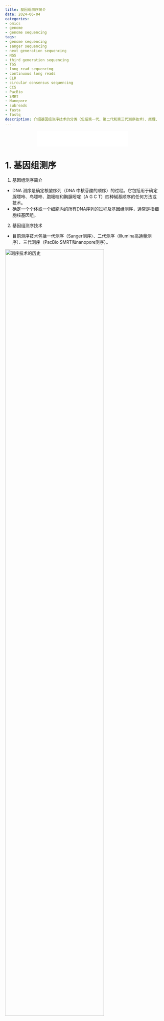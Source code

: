 ```yaml
---
title: 基因组测序简介
date: 2024-06-04
categories: 
- omics
- genome
- genome sequencing
tags: 
- genome sequencing
- sanger sequencing
- next generation sequencing
- NGS
- third generation sequencing
- TGS
- long read sequencing
- continuous long reads
- CLR
- circular consensus sequencing
- CCS
- PacBio
- SMRT
- Nanopore
- subreads
- fasta
- fastq
description: 介绍基因组测序技术的分类（包括第一代、第二代和第三代测序技术）、原理、优缺点和应用。
---
```


<div align="middle"><iframe frameborder="no" border="0" marginwidth="0" marginheight="0" width=298 height=52 src="//music.163.com/outchain/player?type=2&id=4874999&auto=1&height=32"></iframe></div>

# 1. 基因组测序
1. 基因组测序简介
- DNA 测序是确定核酸序列（DNA 中核苷酸的顺序）的过程。它包括用于确定腺嘌呤、鸟嘌呤、胞嘧啶和胸腺嘧啶（A G C T）四种碱基顺序的任何方法或技术。
- 确定一个个体或一个细胞内的所有DNA序列的过程及基因组测序，通常是指细胞核基因组。

2. 基因组测序技术
- 目前测序技术包括一代测序（Sanger测序）、二代测序（Illumina高通量测序）、三代测序（PacBio SMRT和nanopore测序）。

<img src="https://upload.wikimedia.org/wikipedia/commons/thumb/c/c0/History_of_sequencing_technology.jpg/1024px-History_of_sequencing_technology.jpg" width=80% title="测序技术的历史" align=center/>

**<p align="center">Figure 1. 测序技术的历史</p>**

# 2. 一代测序
1977年第一代DNA测序技术（Sanger测序）被Sanger团队首次开发，1986年被首次商业化。

## 2.1. Sanger测序原理
1. 最常用的是链终止法（Chain-termination methods）进行Sanger测序。
2. Sanger测序（链终止法）的原理是使用荧光或放射性标记的二脱氧核苷酸三磷酸酯(ddNTPs)和普通脱氧核苷酸三磷酸酯(dNTPs)共同作为原材料根据单链DNA模板在DNA引物和DNA聚合酶作用下在体外进行DNA链的延伸。由于ddNTPs缺乏在两个核苷酸之间形成磷酸二酯键所需的3-OH基团，所以ddNTPs会在结合后终止DNA链的延伸。

<img src="https://upload.wikimedia.org/wikipedia/commons/thumb/b/b2/Sanger-sequencing.svg/673px-Sanger-sequencing.svg.png" width=80% title="Sanger测序流程" align=center/>

**<p align="center">Figure 2. Sanger测序流程</p>**

2. DNA 样品被分成四个独立的测序反应，每个反应体现都包含所有四种标准脱氧核苷酸（dATP、dGTP、dCTP 和 dTTP）和 DNA 聚合酶。每个反应只加入四种二脱氧核苷酸（ddATP、ddGTP、ddCTP 或 ddTTP）中的一种。脱氧核苷酸的浓度应比相应的双脱氧核苷酸的浓度高约 100 倍（例如 0.5mM dTTP : 0.005mM ddTTP），这样才能在转录完整序列的同时产生足够的片段（但 ddNTP 的浓度也取决于所需的序列长度）。
3. 在模板 DNA 与结合引物进行多轮延伸后，将产生的 DNA 片段加热变性，并使用凝胶电泳按大小进行分离。
4. 通常采用变性聚丙烯酰胺-尿素凝胶进行检测，四个反应分别在四条泳道（A、T、G、C泳道）中的一条进行。然后用自动射线照相法或紫外线照相法观察 DNA 条带，并可直接从 X 射线胶片或凝胶图像上读取 DNA 序列。

<img src="https://upload.wikimedia.org/wikipedia/commons/thumb/3/3d/Radioactive_Fluorescent_Seq.jpg/220px-Radioactive_Fluorescent_Seq.jpg" width=20% title="Sanger测序凝胶成像" align=center/>

**<p align="center">Figure 3. Sanger测序凝胶成像</p>**

## 2.2. Sanger测序特点和应用
1. 优点：Sanger测序准确率约99.99%，是准确检测单核苷酸变异（SNP）和小插入/缺失（INDEL）的黄金标准方法。
2. 缺点：一次只能对一条相对较短（300-1000 bp）的 DNA 片段进行测序。超过1000 bp的DNA片段难以分离，无法分辨凝胶成像中碱基顺序。
3. 缺点：由于引物结合，序列前 15-40 个碱基的质量较差，以及 700-900 个碱基后测序痕迹的质量下降。
4. 应用：Sanger测序被广泛用于检测已知的家族变异、验证通过 NGS 获得的结果以及某些单基因测序。

# 3. 二代测序
第二代测序技术也叫下一代测序技术（next generation sequencing, NGS）在1993-1998年间出现，2005年开始投入商业使用。

最常用的NGS测序是在Illumina HiSeq平台上进行边合成边测序（Sequencing by synthesis，SBS），通常是双端测序（Paired end），准确率约99.9%。

## 3.1. 二代测序（边合成边测序，Sequencing by synthesis，SBS）的步骤
1. 体外PCR扩增，增强信号，制备DNA测序文库。
2. 将待测序的DNA附着在固体载体上，在固体载体上生成单链DNA。
3. 使用DNA聚合酶、dNTPs等以固体载体上的单链DNA为模板进行DNA合成。
4. 对空间隔离的DNA模板同时进行大规模并行的边合成边测序。

## 3.2. 二代测序特点和应用
1. 优点：高通量：Illumina一次运行可测序1M-43G条reads（每条reads 50-400个碱基），可以对整个基因组进行测序。
2. 优点：价格低：相对第一代测序技术，在高通量的情况下价格比第一代低很多。
3. 准确率（99.9%）低于第一代测序技术（99.99%），有时需要第一代测序技术的验证。
4. 缺点：读长（reads）短：插入序列长度常为150bp，很少超过1000bp。
5. 测序速度：Illumina一次运行需要1-11天。

# 4. 三代测序
第三代测序技术又叫长读长测序（Long-read sequencing），常用的测序技术包括Pacific Biosciences（PacBio）公司的单分子实时测序技术（Single-Molecule Real Time Sequencing technology, SMRT）和 Oxford Nanopore Technology公司的Nanopore的纳米孔测序技术。2008年以来一直在发展中。

## 4.1. 三代测序的特点
1. 优点：读长（reads）长：SMRT测序reads的N50约为30kbp，最长reads可超过100kbp。
2. 缺点：准确率低：SMRT测序CLR模式获得的reads的准确率约为87%，但2019年推出的CCS模式经过一致性校正后准确率可达99.9%。
3. 中等通量：SMRT测序每次运行生成4M条reads。
4. 便携性和速度：SMRT平台一次运行需要0.5-20小时。Oxford Nanopore Technology开发的MinlON测序仪，它只有U盘大小，可以便携和快速的检测。
5. 可以直接检测表观遗传标志物：
6. 不同于二代测序的碱基质量标准Q20/Q30，三代测序由于其随机分布的碱基错误率，其单碱基的准确性不能直接用于衡量数据质量。

## 4.2. 三代测序的应用
1. 基因组组装：长读长组装起来更快更准确。
2. 识别结构变异：短读长无法识别的结构变异用长读长的reads可以识别了。 

## 4.3. PacBio SMRT测序
Pacific Biosciences（PacBio）公司三代测序平台Sequel & Sequel II基于零模波导特性（zero-mode wave-guides, ZMWs）的单分子实时测序技术（SMRT）进行测序。

### 4.3.1. PacBio三代建库
1. PacBio三代建库是在已打断为一定长度（10-20kb或更长）的双链DNA分子两端连接带有发卡（hairpin）结构的PacBio接头（adaptor），使DNA分子形成“哑铃形”SMRTbell文库。

### 4.3.2. SMRT测序原理
1. SMRT 测序是以SMRT Cell为载体，SMRT Cell是纳米制造的，不可回收的消耗品，也叫芯片。每个SMRT Cell上布满了数百万个零模波导孔（ZMW），也被称为well。零模波导孔（ZMW）是单分子实时测序的最小场所。Sequel 系统一个SMRT Cell上面 1M（一百万）个ZMWs， Sequel II系统一个Cell上支持8M个ZMWs。
2. 测序时DNA聚合酶和一条模板分子被瞄定在ZMW孔底部进行反应，位于小孔底部的激发光能够激发核苷酸底物上的荧光标记，进而通过监测系统的相机（CCD）将荧光信号记录下来，从而获得碱基信息。这一过程在环化的文库上不断重复进行，从而完成测序。
3. 整个测序过程 DNA 分子不需要经过PCR扩增，实现了对每一条DNA分子的单独测序。

### 4.3.3. SMRT测序模式
PacBio sequel II平台支持CLR（Continuous Long Reads）和CCS（Circular Consensus Sequencing）两种测序模式。 
1. CLR模式适用超长片段文库（> 25 kb），存储有效数据的文件一般命名为* .subreads.bam。对subreads不再进行后续处理。
2. CCS模式则适用于普通长度片段文库(< 25 kb)，存储数据的* .subreads.bam文件（**subreads**）需要后续处理。由于测序过程中每条polymerase read中包含同一分子的多条pass信息，通过一致性校正后（intra-molecular consensus），得到一条唯一的read，称为**CCS read**，这个校正过程会显著提升测序准确率（从86%提升到99.9%）。质量值大于Q20的CCS read称为**HiFi reads**(High fidelity reads)，存放于.hifi_reads.bam文件中，这个文件将用于下游的信息分析。

## 4.4. Nanopore 纳米孔测序
相较PacBio的三代测序技术，Oxford Nanopore Technology公司的Nanopore测序（又叫纳米孔测序）技术使用的较少。

1. Nanopore测序原理
- Nanopore测序技术采用的是一种与SMRT不同的原理，即单链 DNA 或 RNA 分子穿过纳米孔，记录核苷酸通过孔时的周围电场的电流变化。
2. Nanopore测序平台
- Nanopore测序的特点是便携性和多功能性。手持式 MinION 设备使研究人员能够在传统实验室之外进行测序实验，从而实现对传染病爆发、环境研究甚至太空任务的实时监控。
- PromethION 是该技术的高通量版本，可提升测序能力以应对更大的项目，包括全基因组测序和元基因组学。
3.  Nanopore测序特点
- 缺点：插入片段长度最高可达2.3Mbp，通常比PacBio三代reads（30kb）短。
- 测序reads的准确率约为92-97%。
- 优点：便携和快速。
- 优点：纳米孔测序的实时分析。


# 5. references
1. 维基-DNA sequencing：https://en.wikipedia.org/wiki/DNA_sequencing#:~:text=Sequencing%20is%20used%20in%20molecular,and%20identify%20potential%20drug%20targets.
2. 维基-Sanger测序：https://en.wikipedia.org/wiki/Sanger_sequencing
3. https://biopic.pku.edu.cn/gtlcxzx/ptjs/swxxfx/index.htm
4. https://www.cnblogs.com/leezx/p/6136297.html
5. 第一代到第三代基因组测序技术原理：https://www.cnblogs.com/huangshujia/p/3233693.html

-------

- 欢迎关注微信公众号：**生信技工**
- 公众号主要分享生信分析、生信软件、基因组学、转录组学、植物进化、生物学概念等相关内容，包括生物信息学工具的基本原理、操作步骤和学习心得。

<img src="https://github.com/yanzhongsino/yanzhongsino.github.io/blob/hexo/source/wechat/Wechat_public_qrcode.jpg?raw=true" width=20% title="wechat_public_QRcode.png" align=center/>